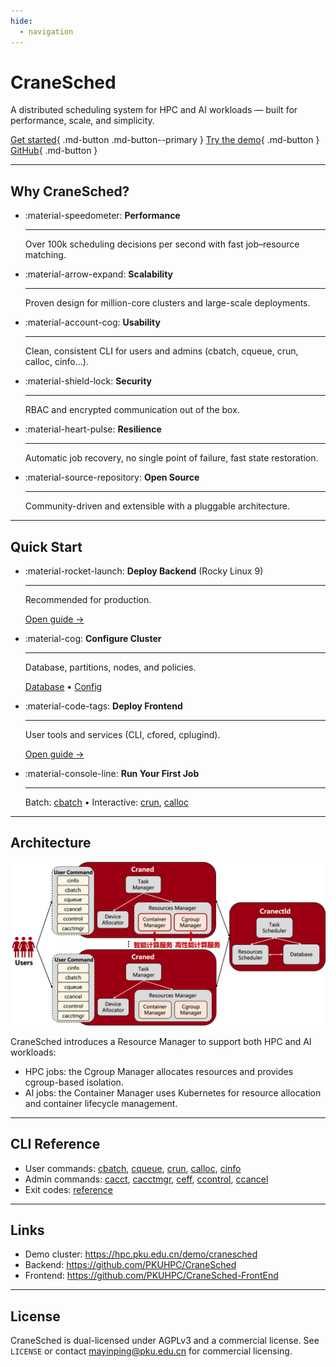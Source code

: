 ```yaml
---
hide:
  - navigation
---
```


# CraneSched

<p class="lead">A distributed scheduling system for HPC and AI workloads — built for performance, scale, and simplicity.</p>

[Get started](deployment/index.md){ .md-button .md-button--primary } [Try the demo](https://hpc.pku.edu.cn/demo/cranesched){ .md-button } [GitHub](https://github.com/PKUHPC/CraneSched){ .md-button }

---

## Why CraneSched?

<div class="grid cards" markdown>

- :material-speedometer: **Performance**

    ---

    Over 100k scheduling decisions per second with fast job–resource matching.

- :material-arrow-expand: **Scalability**

    ---

    Proven design for million-core clusters and large-scale deployments.

- :material-account-cog: **Usability**

    ---

    Clean, consistent CLI for users and admins (cbatch, cqueue, crun, calloc, cinfo…).

- :material-shield-lock: **Security**

    ---

    RBAC and encrypted communication out of the box.

- :material-heart-pulse: **Resilience**

    ---

    Automatic job recovery, no single point of failure, fast state restoration.

- :material-source-repository: **Open Source**

    ---

    Community-driven and extensible with a pluggable architecture.

</div>

---

## Quick Start

<div class="grid cards" markdown>

- :material-rocket-launch: **Deploy Backend** (Rocky Linux 9)

    ---

    Recommended for production.

    [Open guide →](deployment/backend/Rocky9.md)

- :material-cog: **Configure Cluster**

    ---

    Database, partitions, nodes, and policies.

    [Database](deployment/configuration/database.md) • [Config](deployment/configuration/config.md)

- :material-code-tags: **Deploy Frontend**

    ---

    User tools and services (CLI, cfored, cplugind).

    [Open guide →](deployment/frontend/frontend.md)

- :material-console-line: **Run Your First Job**

    ---

    Batch: [cbatch](command/cbatch.md) • Interactive: [crun](command/crun.md), [calloc](command/calloc.md)

</div>

---

## Architecture

![CraneSched architecture](images/Architecture.png)

CraneSched introduces a Resource Manager to support both HPC and AI workloads:

- HPC jobs: the Cgroup Manager allocates resources and provides cgroup-based isolation.
- AI jobs: the Container Manager uses Kubernetes for resource allocation and container lifecycle management.

---

## CLI Reference

- User commands: [cbatch](command/cbatch.md), [cqueue](command/cqueue.md), [crun](command/crun.md), [calloc](command/calloc.md), [cinfo](command/cinfo.md)
- Admin commands: [cacct](command/cacct.md), [cacctmgr](command/cacctmgr.md), [ceff](command/ceff.md), [ccontrol](command/ccontrol.md), [ccancel](command/ccancel.md)
- Exit codes: [reference](reference/exit_code.md)

---

## Links

- Demo cluster: <https://hpc.pku.edu.cn/demo/cranesched>
- Backend: <https://github.com/PKUHPC/CraneSched>
- Frontend: <https://github.com/PKUHPC/CraneSched-FrontEnd>

---

## License

CraneSched is dual-licensed under AGPLv3 and a commercial license. See `LICENSE` or contact mayinping@pku.edu.cn for commercial licensing.

